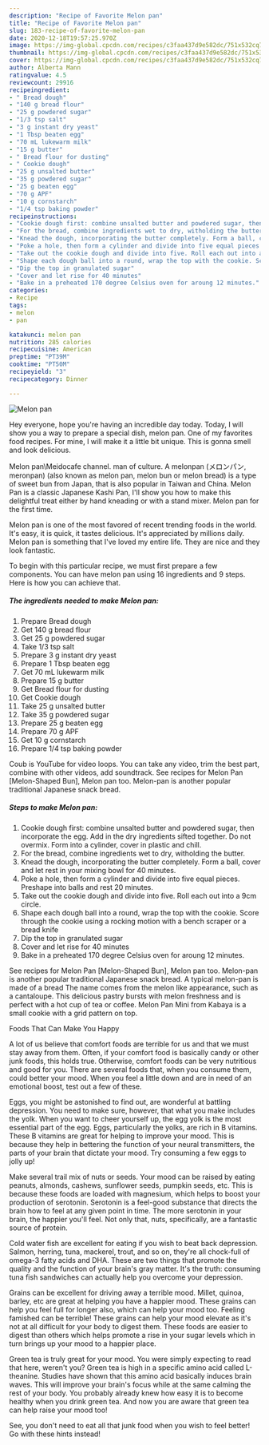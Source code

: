 ```yaml
---
description: "Recipe of Favorite Melon pan"
title: "Recipe of Favorite Melon pan"
slug: 183-recipe-of-favorite-melon-pan
date: 2020-12-18T19:57:25.970Z
image: https://img-global.cpcdn.com/recipes/c3faa437d9e582dc/751x532cq70/melon-pan-recipe-main-photo.jpg
thumbnail: https://img-global.cpcdn.com/recipes/c3faa437d9e582dc/751x532cq70/melon-pan-recipe-main-photo.jpg
cover: https://img-global.cpcdn.com/recipes/c3faa437d9e582dc/751x532cq70/melon-pan-recipe-main-photo.jpg
author: Alberta Mann
ratingvalue: 4.5
reviewcount: 29916
recipeingredient:
- " Bread dough"
- "140 g bread flour"
- "25 g powdered sugar"
- "1/3 tsp salt"
- "3 g instant dry yeast"
- "1 Tbsp beaten egg"
- "70 mL lukewarm milk"
- "15 g butter"
- " Bread flour for dusting"
- " Cookie dough"
- "25 g unsalted butter"
- "35 g powdered sugar"
- "25 g beaten egg"
- "70 g APF"
- "10 g cornstarch"
- "1/4 tsp baking powder"
recipeinstructions:
- "Cookie dough first: combine unsalted butter and powdered sugar, then incorporate the egg. Add in the dry ingredients sifted together. Do not overmix. Form into a cylinder, cover in plastic and chill."
- "For the bread, combine ingredients wet to dry, witholding the butter."
- "Knead the dough, incorporating the butter completely. Form a ball, cover and let rest in your mixing bowl for 40 minutes."
- "Poke a hole, then form a cylinder and divide into five equal pieces. Preshape into balls and rest 20 minutes."
- "Take out the cookie dough and divide into five. Roll each out into a 9cm circle."
- "Shape each dough ball into a round, wrap the top with the cookie. Score through the cookie using a rocking motion with a bench scraper or a bread knife"
- "Dip the top in granulated sugar"
- "Cover and let rise for 40 minutes"
- "Bake in a preheated 170 degree Celsius oven for aroung 12 minutes."
categories:
- Recipe
tags:
- melon
- pan

katakunci: melon pan 
nutrition: 285 calories
recipecuisine: American
preptime: "PT39M"
cooktime: "PT50M"
recipeyield: "3"
recipecategory: Dinner

---
```



![Melon pan](https://img-global.cpcdn.com/recipes/c3faa437d9e582dc/751x532cq70/melon-pan-recipe-main-photo.jpg)

Hey everyone, hope you're having an incredible day today. Today, I will show you a way to prepare a special dish, melon pan. One of my favorites food recipes. For mine, I will make it a little bit unique. This is gonna smell and look delicious.

Melon pan\Meidocafe channel. man of culture. A melonpan (メロンパン, meronpan) (also known as melon pan, melon bun or melon bread) is a type of sweet bun from Japan, that is also popular in Taiwan and China. Melon Pan is a classic Japanese Kashi Pan, I&#39;ll show you how to make this delightful treat either by hand kneading or with a stand mixer. Melon pan for the first time.

Melon pan is one of the most favored of recent trending foods in the world. It's easy, it is quick, it tastes delicious. It's appreciated by millions daily. Melon pan is something that I've loved my entire life. They are nice and they look fantastic.


To begin with this particular recipe, we must first prepare a few components. You can have melon pan using 16 ingredients and 9 steps. Here is how you can achieve that.

<!--inarticleads1-->

##### The ingredients needed to make Melon pan:

1. Prepare  Bread dough
1. Get 140 g bread flour
1. Get 25 g powdered sugar
1. Take 1/3 tsp salt
1. Prepare 3 g instant dry yeast
1. Prepare 1 Tbsp beaten egg
1. Get 70 mL lukewarm milk
1. Prepare 15 g butter
1. Get  Bread flour for dusting
1. Get  Cookie dough
1. Take 25 g unsalted butter
1. Take 35 g powdered sugar
1. Prepare 25 g beaten egg
1. Prepare 70 g APF
1. Get 10 g cornstarch
1. Prepare 1/4 tsp baking powder


Coub is YouTube for video loops. You can take any video, trim the best part, combine with other videos, add soundtrack. See recipes for Melon Pan [Melon-Shaped Bun], Melon pan too. Melon-pan is another popular traditional Japanese snack bread. 

<!--inarticleads2-->

##### Steps to make Melon pan:

1. Cookie dough first: combine unsalted butter and powdered sugar, then incorporate the egg. Add in the dry ingredients sifted together. Do not overmix. Form into a cylinder, cover in plastic and chill.
1. For the bread, combine ingredients wet to dry, witholding the butter.
1. Knead the dough, incorporating the butter completely. Form a ball, cover and let rest in your mixing bowl for 40 minutes.
1. Poke a hole, then form a cylinder and divide into five equal pieces. Preshape into balls and rest 20 minutes.
1. Take out the cookie dough and divide into five. Roll each out into a 9cm circle.
1. Shape each dough ball into a round, wrap the top with the cookie. Score through the cookie using a rocking motion with a bench scraper or a bread knife
1. Dip the top in granulated sugar
1. Cover and let rise for 40 minutes
1. Bake in a preheated 170 degree Celsius oven for aroung 12 minutes.


See recipes for Melon Pan [Melon-Shaped Bun], Melon pan too. Melon-pan is another popular traditional Japanese snack bread. A typical melon-pan is made of a bread The name comes from the melon like appearance, such as a cantaloupe. This delicious pastry bursts with melon freshness and is perfect with a hot cup of tea or coffee. Melon Pan Mini from Kabaya is a small cookie with a grid pattern on top. 

Foods That Can Make You Happy


A lot of us believe that comfort foods are terrible for us and that we must stay away from them. Often, if your comfort food is basically candy or other junk foods, this holds true. Otherwise, comfort foods can be very nutritious and good for you. There are several foods that, when you consume them, could better your mood. When you feel a little down and are in need of an emotional boost, test out a few of these.

Eggs, you might be astonished to find out, are wonderful at battling depression. You need to make sure, however, that what you make includes the yolk. When you want to cheer yourself up, the egg yolk is the most essential part of the egg. Eggs, particularly the yolks, are rich in B vitamins. These B vitamins are great for helping to improve your mood. This is because they help in bettering the function of your neural transmitters, the parts of your brain that dictate your mood. Try consuming a few eggs to jolly up!

Make several trail mix of nuts or seeds. Your mood can be raised by eating peanuts, almonds, cashews, sunflower seeds, pumpkin seeds, etc. This is because these foods are loaded with magnesium, which helps to boost your production of serotonin. Serotonin is a feel-good substance that directs the brain how to feel at any given point in time. The more serotonin in your brain, the happier you'll feel. Not only that, nuts, specifically, are a fantastic source of protein.

Cold water fish are excellent for eating if you wish to beat back depression. Salmon, herring, tuna, mackerel, trout, and so on, they're all chock-full of omega-3 fatty acids and DHA. These are two things that promote the quality and the function of your brain's gray matter. It's the truth: consuming tuna fish sandwiches can actually help you overcome your depression. 

Grains can be excellent for driving away a terrible mood. Millet, quinoa, barley, etc are great at helping you have a happier mood. These grains can help you feel full for longer also, which can help your mood too. Feeling famished can be terrible! These grains can help your mood elevate as it's not at all difficult for your body to digest them. These foods are easier to digest than others which helps promote a rise in your sugar levels which in turn brings up your mood to a happier place.

Green tea is truly great for your mood. You were simply expecting to read that here, weren't you? Green tea is high in a specific amino acid called L-theanine. Studies have shown that this amino acid basically induces brain waves. This will improve your brain's focus while at the same calming the rest of your body. You probably already knew how easy it is to become healthy when you drink green tea. And now you are aware that green tea can help raise your mood too!

See, you don't need to eat all that junk food when you wish to feel better! Go  with  these hints  instead!

